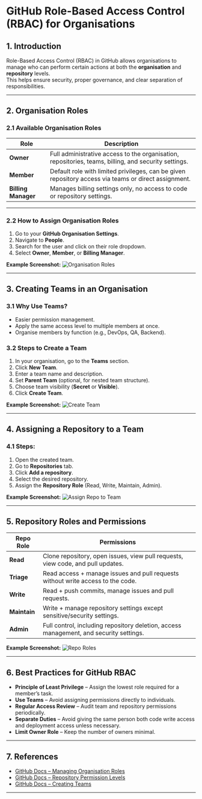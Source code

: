 # GitHub Role-Based Access Control (RBAC) for Organisations

## 1. Introduction
Role-Based Access Control (RBAC) in GitHub allows organisations to manage who can perform certain actions at both the **organisation** and **repository** levels.  
This helps ensure security, proper governance, and clear separation of responsibilities.

---

## 2. Organisation Roles

### 2.1 Available Organisation Roles
| Role            | Description |
|-----------------|-------------|
| **Owner**       | Full administrative access to the organisation, repositories, teams, billing, and security settings. |
| **Member**      | Default role with limited privileges, can be given repository access via teams or direct assignment. |
| **Billing Manager** | Manages billing settings only, no access to code or repository settings. |

---

### 2.2 How to Assign Organisation Roles
1. Go to your **GitHub Organisation Settings**.
2. Navigate to **People**.
3. Search for the user and click on their role dropdown.
4. Select **Owner**, **Member**, or **Billing Manager**.

**Example Screenshot:**
![Organisation Roles](./86695659-be1d-474f-a884-cbd617f9a529.png)

---

## 3. Creating Teams in an Organisation

### 3.1 Why Use Teams?
- Easier permission management.
- Apply the same access level to multiple members at once.
- Organise members by function (e.g., DevOps, QA, Backend).

### 3.2 Steps to Create a Team
1. In your organisation, go to the **Teams** section.
2. Click **New Team**.
3. Enter a team name and description.
4. Set **Parent Team** (optional, for nested team structure).
5. Choose team visibility (**Secret** or **Visible**).
6. Click **Create Team**.

**Example Screenshot:**
![Create Team](./37c775d3-7ae0-46a0-acaa-385d0c81e00a.png)

---

## 4. Assigning a Repository to a Team

### 4.1 Steps:
1. Open the created team.
2. Go to **Repositories** tab.
3. Click **Add a repository**.
4. Select the desired repository.
5. Assign the **Repository Role** (Read, Write, Maintain, Admin).

**Example Screenshot:**
![Assign Repo to Team](./c3c74f10-a3c1-48d9-b614-e60d5de4937d.png)

---

## 5. Repository Roles and Permissions

| Repo Role  | Permissions |
|------------|-------------|
| **Read**   | Clone repository, open issues, view pull requests, view code, and pull updates. |
| **Triage** | Read access + manage issues and pull requests without write access to the code. |
| **Write**  | Read + push commits, manage issues and pull requests. |
| **Maintain** | Write + manage repository settings except sensitive/security settings. |
| **Admin**  | Full control, including repository deletion, access management, and security settings. |

**Example Screenshot:**
![Repo Roles](./060d6348-b1d2-40df-a0d6-e8b93585392a.png)

---

## 6. Best Practices for GitHub RBAC
- **Principle of Least Privilege** – Assign the lowest role required for a member’s task.
- **Use Teams** – Avoid assigning permissions directly to individuals.
- **Regular Access Review** – Audit team and repository permissions periodically.
- **Separate Duties** – Avoid giving the same person both code write access and deployment access unless necessary.
- **Limit Owner Role** – Keep the number of owners minimal.

---

## 7. References
- [GitHub Docs – Managing Organisation Roles](https://docs.github.com/en/organizations/managing-peoples-access-to-your-organization-with-roles)
- [GitHub Docs – Repository Permission Levels](https://docs.github.com/en/repositories/managing-your-repositorys-settings-and-features/managing-repository-settings/repository-permission-levels-for-an-organization)
- [GitHub Docs – Creating Teams](https://docs.github.com/en/organizations/organizing-members-into-teams/creating-a-team)

---
